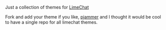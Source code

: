 Just a collection of themes for [LimeChat](http://limechat.net/mac/)

Fork and add your theme if you like, [pjammer](http://github.com/pjammer) and I thought it would be cool to have a single repo for all limechat themes.

